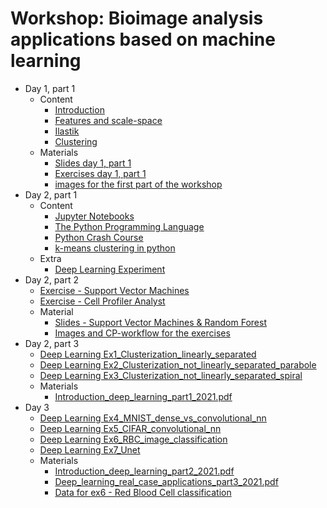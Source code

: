 
# Workshop: Bioimage analysis applications based on machine learning

* Day 1, part 1
  * Content
    * [Introduction](./slides_day1.revealjs.htm#/1)
    * [Features and scale-space](./slides_day1.revealjs.htm#/2/2)
    * [Ilastik](./slides_day1.revealjs.htm#/5/2)
    * [Clustering](./slides_day1.revealjs.htm#/6)
  * Materials 
    * [Slides day 1, part 1](./slides_day1.revealjs.htm)
    * [Exercises day 1, part 1](https://github.com/MontpellierRessourcesImagerie/mri-workshop-machine-learning/blob/master/day01/part01/exercises.pdf)
    * [images for the first part of the workshop](http://dev.mri.cnrs.fr/attachments/download/2404/images.zip)
* Day 2, part 1
  * Content
    * [Jupyter Notebooks](https://colab.research.google.com/github/MontpellierRessourcesImagerie/python_in_an_hour/blob/master/PIAH_01_jupyter.ipynb)
    * [The Python Programming Language](https://colab.research.google.com/github/MontpellierRessourcesImagerie/python_in_an_hour/blob/master/PIAH_02_python.ipynb)
    * [Python Crash Course](https://colab.research.google.com/github/MontpellierRessourcesImagerie/python_in_an_hour/blob/master/PIAH_03_crash.ipynb)
    * [k-means clustering in python](https://colab.research.google.com/github/MontpellierRessourcesImagerie/python_in_an_hour/blob/master/PIAH_04_cluster.ipynb)
  * Extra
    * [Deep Learning Experiment](https://github.com/MontpellierRessourcesImagerie/DL_EXP_PC/wiki)
* Day 2, part 2
  * [Exercise - Support Vector Machines](https://drive.google.com/drive/folders/146RcSKZcMH_nt5SFaQ6EK0E0Ls444TlW?usp=sharing)
  * [Exercise - Cell Profiler Analyst](https://github.com/MontpellierRessourcesImagerie/mri-workshop-machine-learning/raw/master/rf/translocation-activity.pdf)
  * Material
     * [Slides - Support Vector Machines & Random Forest](./intro.html)  
     * [Images and CP-workflow for the exercises](https://github.com/MontpellierRessourcesImagerie/mri-workshop-machine-learning/tree/master/rf/cp)
* Day 2, part 3
  * [Deep Learning Ex1_Clusterization_linearly_separated](https://colab.research.google.com/github/MontpellierRessourcesImagerie/mri-workshop-machine-learning/blob/master/deep_learning/Notebooks/Ex1_Clusterization_linearly_separated.ipynb)
  * [Deep Learning Ex2_Clusterization_not_linearly_separated_parabole](https://colab.research.google.com/github/MontpellierRessourcesImagerie/mri-workshop-machine-learning/blob/master/deep_learning/Notebooks/Ex2_Clusterization_not_linearly_separated_parabole.ipynb)
  * [Deep Learning Ex3_Clusterization_not_linearly_separated_spiral](https://colab.research.google.com/github/MontpellierRessourcesImagerie/mri-workshop-machine-learning/blob/master/deep_learning/Notebooks/Ex3_Clusterization_not_linearly_separated_spiral.ipynb)
  * Materials
    * [Introduction_deep_learning_part1_2021.pdf](https://github.com/MontpellierRessourcesImagerie/mri-workshop-machine-learning/raw/master/deep_learning/Introduction_deep_learning_part1_2021.pdf)  
* Day 3 
  * [Deep Learning Ex4_MNIST_dense_vs_convolutional_nn](https://colab.research.google.com/github/MontpellierRessourcesImagerie/mri-workshop-machine-learning/blob/master/deep_learning/Notebooks/Ex4_MNIST_dense_vs_convolutional_nn.ipynb) 
  * [Deep Learning Ex5_CIFAR_convolutional_nn](https://colab.research.google.com/github/MontpellierRessourcesImagerie/mri-workshop-machine-learning/blob/master/deep_learning/Notebooks/Ex5_CIFAR_convolutional_nn.ipynb)
  * [Deep Learning Ex6_RBC_image_classification](https://colab.research.google.com/github/MontpellierRessourcesImagerie/mri-workshop-machine-learning/blob/master/deep_learning/Notebooks/Ex6_RBC_image_classification.ipynb)
  * [Deep Learning Ex7_Unet](https://colab.research.google.com/github/MontpellierRessourcesImagerie/mri-workshop-machine-learning/blob/master/deep_learning/Notebooks/Ex7_Unet.ipynb)
  * Materials
    * [Introduction_deep_learning_part2_2021.pdf](https://github.com/MontpellierRessourcesImagerie/mri-workshop-machine-learning/raw/master/deep_learning/Introduction_deep_learning_part2_2021.pdf) 
    * [Deep_learning_real_case_applications_part3_2021.pdf](https://github.com/MontpellierRessourcesImagerie/mri-workshop-machine-learning/raw/master/deep_learning/Deep_learning_real_case_applications_part3_2021.pdf)
    * [Data for ex6 - Red Blood Cell classification](https://drive.google.com/drive/folders/1dcAE4Yu_nVAGUgUgEVok-ZUT55e39WNV?usp=sharing)

